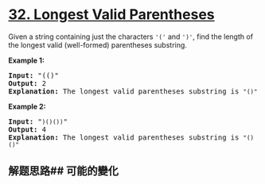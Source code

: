 # [32. Longest Valid Parentheses](https://leetcode-cn.com/problems/longest-valid-parentheses/)
Given a string containing just the characters <code>&#39;(&#39;</code> and <code>&#39;)&#39;</code>, find the length of the longest valid (well-formed) parentheses substring.

**Example 1:**


<pre><strong>Input:</strong> &#34;(()&#34;
<strong>Output:</strong> 2
<strong>Explanation:</strong> The longest valid parentheses substring is <code>&#34;()&#34;</code>
</pre>

**Example 2:**


<pre><strong>Input:</strong> &#34;<code>)()())</code>&#34;
<strong>Output:</strong> 4
<strong>Explanation:</strong> The longest valid parentheses substring is <code>&#34;()()&#34;</code>
</pre>

## 解题思路## 可能的變化